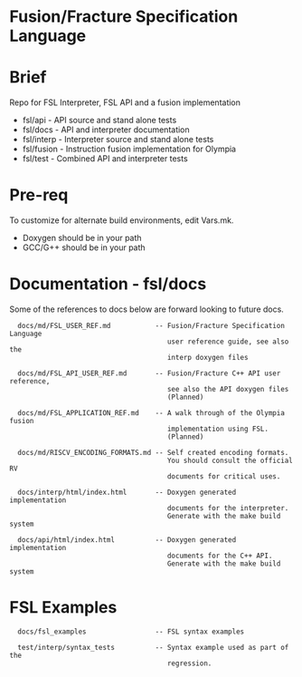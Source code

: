 # Fusion/Fracture Specification Language

# Brief
Repo for FSL Interpreter, FSL API and a fusion implementation

- fsl/api    - API source and stand alone tests
- fsl/docs   - API and interpreter documentation
- fsl/interp - Interpreter source and stand alone tests
- fsl/fusion - Instruction fusion implementation for Olympia
- fsl/test   - Combined API and interpreter tests 

# Pre-req 

To customize for alternate build environments, edit Vars.mk.

- Doxygen should be in your path
- GCC/G++ should be in your path

# Documentation - fsl/docs

Some of the references to docs below are forward looking to future docs. 

```
  docs/md/FSL_USER_REF.md           -- Fusion/Fracture Specification Language
                                       user reference guide, see also the
                                       interp doxygen files

  docs/md/FSL_API_USER_REF.md       -- Fusion/Fracture C++ API user reference,
                                       see also the API doxygen files
                                       (Planned)

  docs/md/FSL_APPLICATION_REF.md    -- A walk through of the Olympia fusion
                                       implementation using FSL.
                                       (Planned)

  docs/md/RISCV_ENCODING_FORMATS.md -- Self created encoding formats.
                                       You should consult the official RV
                                       documents for critical uses.

  docs/interp/html/index.html       -- Doxygen generated implementation
                                       documents for the interpreter.
                                       Generate with the make build system

  docs/api/html/index.html          -- Doxygen generated implementation
                                       documents for the C++ API.
                                       Generate with the make build system
```

# FSL Examples

```
  docs/fsl_examples                 -- FSL syntax examples

  test/interp/syntax_tests          -- Syntax example used as part of the
                                       regression.
```

